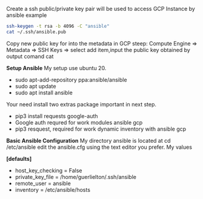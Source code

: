 Create a ssh public/private key pair will be used to access GCP Instance by ansible example

```sh
ssh-keygen -t rsa -b 4096 -C "ansible"
cat ~/.ssh/ansible.pub

```

Copy new public key for into the metadata in GCP steep: Compute Engine => Metadata => SSH Keys => select add item,input the public key obtained by output comand cat

**Setup Ansible**
My setup use ubuntu 20.

- sudo apt-add-repository ppa:ansible/ansible
- sudo apt update
- sudo apt install ansible

Your need install two extras package important in next step.

- pip3 install requests google-auth
- Google auth requred for work modules ansible gcp
- pip3 resquest, required for work dynamic inventory with ansible gcp

**Basic Ansible Configuration**
My directory ansible is located at cd /etc/ansible
edit the ansible.cfg using the text editor you prefer.
My values

**[defaults]**

- host_key_checking = False
- private_key_file = /home/guerlielton/.ssh/ansible
- remote_user = ansible
- inventory = /etc/ansible/hosts
